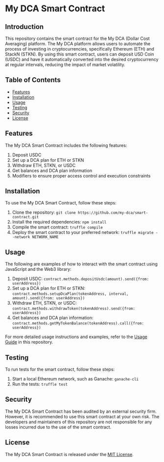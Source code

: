 # My DCA Smart Contract

## Introduction

This repository contains the smart contract for the My DCA (Dollar Cost Averaging) platform. The My DCA platform allows users to automate the process of investing in cryptocurrencies, specifically Ethereum (ETH) and StackN (STKN). By using this smart contract, users can deposit USD Coin (USDC) and have it automatically converted into the desired cryptocurrency at regular intervals, reducing the impact of market volatility.

## Table of Contents

- [Features](#features)
- [Installation](#installation)
- [Usage](#usage)
- [Testing](#testing)
- [Security](#security)
- [License](#license)

## Features

The My DCA Smart Contract includes the following features:

1. Deposit USDC
2. Set up a DCA plan for ETH or STKN
3. Withdraw ETH, STKN, or USDC
4. Get balances and DCA plan information
5. Modifiers to ensure proper access control and execution constraints

## Installation

To use the My DCA Smart Contract, follow these steps:

1. Clone the repository: `git clone https://github.com/my-dca/smart-contract.git`
2. Install the required dependencies: `npm install`
3. Compile the smart contract: `truffle compile`
4. Deploy the smart contract to your preferred network: `truffle migrate --network NETWORK_NAME`

## Usage

The following are examples of how to interact with the smart contract using JavaScript and the Web3 library:

1. Deposit USDC: `contract.methods.depositUsdc(amount).send({from: userAddress})`
2. Set up a DCA plan for ETH or STKN: `contract.methods.setupDcaPlan(tokenAddress, interval, amount).send({from: userAddress})`
3. Withdraw ETH, STKN, or USDC: `contract.methods.withdrawToken(tokenAddress).send({from: userAddress})`
4. Get balances and DCA plan information: `contract.methods.getMyTokenBalance(tokenAddress).call({from: userAddress})`

For more detailed usage instructions and examples, refer to the [Usage Guide](USAGE.md) in this repository.

## Testing

To run tests for the smart contract, follow these steps:

1. Start a local Ethereum network, such as Ganache: `ganache-cli`
2. Run the tests: `truffle test`

## Security

The My DCA Smart Contract has been audited by an external security firm. However, it is recommended to use this smart contract at your own risk. The developers and maintainers of this repository are not responsible for any losses incurred due to the use of the smart contract.

## License

The My DCA Smart Contract is released under the [MIT License](LICENSE).
